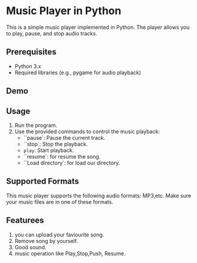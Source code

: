 # Music Player in Python

This is a simple music player implemented in Python. The player allows you to play, pause, and stop audio tracks.

## Prerequisites

- Python 3.x
- Required libraries (e.g., pygame for audio playback)

## Demo



## Usage

1. Run the program.
2. Use the provided commands to control the music playback:
   - ``pause`: Pause the current track.
   - ``stop`: Stop the playback.
   -  `play`: Start playback.
   -  ``resume`: for resume the song.
   - ``Load directory`: for load our directory.
  
## Supported Formats

This music player supports the following audio formats: MP3,etc. Make sure your music files are in one of these formats.

## Featurees
1. you can upload your faviourite song.
2. Remove song by yourself.
3. Good sound.
4. music operation like Play,Stop,Push, Resume.
